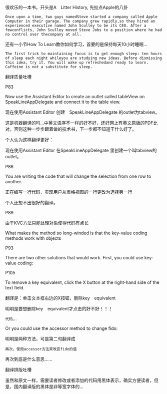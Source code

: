 


很欢乐的一本书。开头是A　Litter History, 先扯点Apple的八卦

	Once upon a time, two guys namedSteve started a company called Apple Computer in their garage. The company grew rapidly,so they hired an experienced executive named John Sculley to be its CEO. After a fewconflicts, John Sculley moved Steve Jobs to a position where he had no control over thecompany at all.
	
	
还有一小节How To Learn教你如何学习，首要的是保持每天10小时睡眠...

	The first trick to maintaining focus is to get enough sleep: ten hours of sleep each night whileyou are studying new ideas. Before dismissing this idea, try it. You will wake up refreshedand ready to learn. Caffeine is not a substitute for sleep.
	
	
翻译质量吐槽

P83

Now use the Assistant Editor to create an outlet called tableView on SpeakLineAppDelegate and connect it to the table view.

现在使用Assistant Editor 创建　SpeakLineAppDelegate 的outlet为tabview。

这是机器翻译的吗…中英文语序不一样的好不好，还好网上有英文原版的PDF比对。否则这种一步步跟着做的技术书，下一步都不知道干什么好了。

个人认为这样翻译更好：

现在使用Assistant Editor 在SpeakLineAppDelegate 里创建一个叫tabview的outlet。

P86 

 You are writing the code that will change the selection from one row to another. 
 
正在编写一行代码，实现用户从表格视图的一行更改为选择另一行

个人还想不出很好的翻译。

P89

由于KVC方法只能处理对象使得代码有点长

What makes the method so long-winded is that the key-value coding methods work with objects

P93

There are two other solutions that would work. First, you could use key-value coding:P105
To remove a key equivalent, click the X button at the right-hand side of the text field.
翻译是：单击文本框右边的X按钮，删除key　equivalent 

明明是要想删除key　equivalent才点击的好不好！！！        
	代码….        Or you could use the accessor method to change fido:
明明是两种方法，可是第二句翻译成
	再次，使用accessor方法来改变fido的值
再次到底是什么意思……

翻译排版吐槽

虽然和原文一样，需要读者修改或者添加的代码用黑体表示，确实方便读者，但是，国内翻译版的黑体是非等宽字体的…